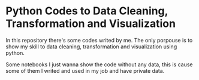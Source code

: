 # Python Codes to Data Cleaning, Transformation and Visualization

In this repository there's some codes writed by me.
The only porpouse is to show my skill to data cleaning, transformation and visualization using python.

Some notebooks I just wanna show the code without any data, this is cause some of them I writed and used in my job and have private data.
